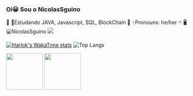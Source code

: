 ### Oi😀 Sou o NicolasSguino
🎈
🎨Estudando JAVA, Javascript, SQL, BlockChain
🎎
🀄Pronouns: he/her
🃏
🖥
💻NicolasSguino
<picture>
  <source
    srcset="https://github-readme-stats.vercel.app/api?username=NicolasSguino&show_icons=true&theme=dark"
    media="(prefers-color-scheme: dark)"
  />
  <source
    srcset="https://github-readme-stats.vercel.app/api?username=NicolasSguino&show_icons=true"
    media="(prefers-color-scheme: light), (prefers-color-scheme: no-preference)"
  />
  <img src="https://github-readme-stats.vercel.app/api?username=NicolasSguino&show_icons=true" />
</picture>

[![Harlok's WakaTime stats](https://github-readme-stats.vercel.app/api/wakatime?username=NicolasSguino)](https://github.com/NicolasSguino/github-readme-stats)
![Top Langs](https://github-readme-stats.vercel.app/api/top-langs/?username=NicolasSguino&hide_progress=true)
<div>
            <img height="100px" src="https://cdn.jsdelivr.net/gh/devicons/devicon@latest/icons/javascript/javascript-original.svg" />
            <img height="100px" src="https://cdn.jsdelivr.net/gh/devicons/devicon@latest/icons/java/java-original-wordmark.svg" />
</div>
          
          
          
